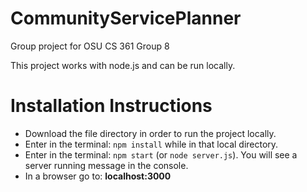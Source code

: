 # CommunityServicePlanner
Group project for OSU CS 361 Group 8

This project works with node.js and can be run locally.
# Installation Instructions

* Download the file directory in order to run the project locally.
* Enter in the terminal: `npm install` while in that local directory.
* Enter in the terminal: `npm start` (or `node server.js`). You will see a server running message in the console.
* In a browser go to: __localhost:3000__
